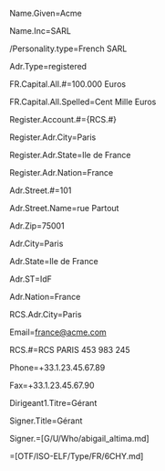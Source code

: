Name.Given=Acme

Name.Inc=SARL

/Personality.type=French SARL

Adr.Type=registered

FR.Capital.All.#=100.000 Euros

FR.Capital.All.Spelled=Cent Mille Euros

Register.Account.#={RCS.#}

Register.Adr.City=Paris

Register.Adr.State=Ile de France

Register.Adr.Nation=France

Adr.Street.#=101

Adr.Street.Name=rue Partout

Adr.Zip=75001

Adr.City=Paris

Adr.State=Ile de France

Adr.ST=IdF

Adr.Nation=France
 
RCS.Adr.City=Paris

Email=france@acme.com

RCS.#=RCS PARIS 453 983 245

Phone=+33.1.23.45.67.89

Fax=+33.1.23.45.67.90

Dirigeant1.Titre=Gérant

Signer.Title=Gérant

Signer.=[G/U/Who/abigail_altima.md]

=[OTF/ISO-ELF/Type/FR/6CHY.md]